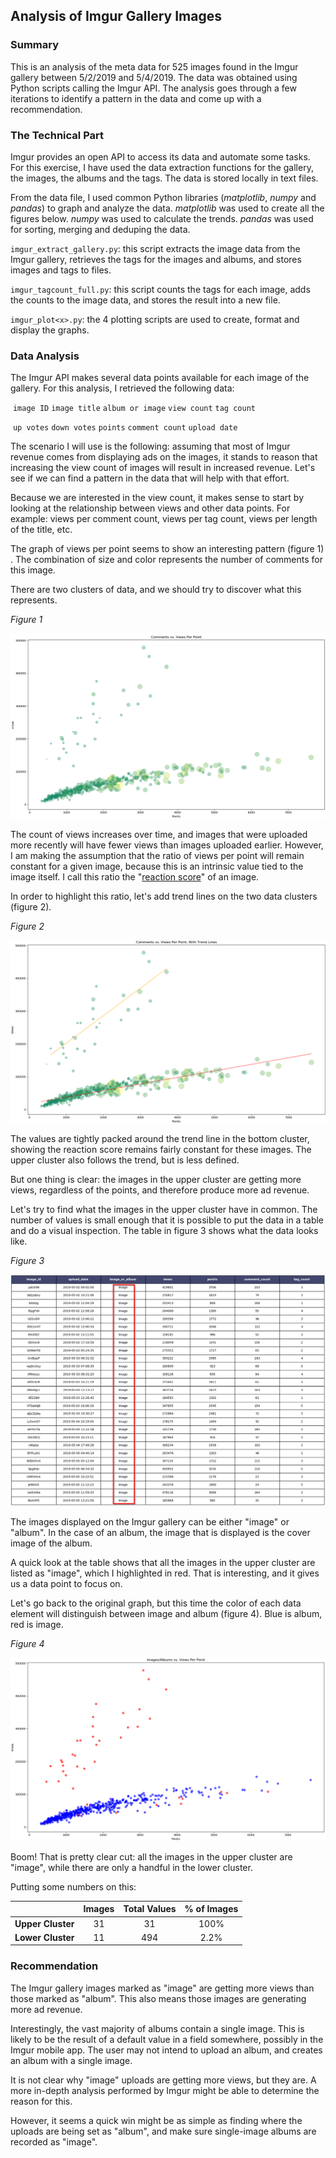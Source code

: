 ## Analysis of Imgur Gallery Images

### Summary

This is an analysis of the meta data for 525 images found in the Imgur gallery between 5/2/2019 and 5/4/2019. The data was obtained using Python scripts calling the Imgur API. The analysis goes through a few iterations to identify a pattern in the data and come up with a recommendation.



### The Technical Part

Imgur provides an open API to access its data and automate some tasks. For this exercise, I have used the data extraction functions for the gallery, the images, the albums and the tags. The data is stored locally in text files.

From the data file, I used common Python libraries (*matplotlib*, *numpy* and *pandas*) to graph and analyze the data. *matplotlib* was used to create all the figures below. *numpy* was used to calculate the trends. *pandas* was used for sorting, merging and deduping the data.

`imgur_extract_gallery.py`: this script extracts the image data from the Imgur gallery, retrieves the tags for the images and albums, and stores images and tags to files.

`imgur_tagcount_full.py`: this script counts the tags for each image, adds the counts to the image data, and stores the result into a new file.

`imgur_plot<x>.py`: the 4 plotting scripts are used to create, format and display the graphs.



### Data Analysis

The Imgur API makes several data points available for each image of the gallery. For this analysis, I retrieved the following data:

​		`image ID`		`image title`		`album or image`		`view count`		`tag count`

​		`up votes`		`down votes`		`points`		`comment count`		`upload date`



The scenario I will use is the following: assuming that most of Imgur revenue comes from displaying ads on the images, it stands to reason that increasing the view count of images will result in increased revenue. Let's see if we can find a pattern in the data that will help with that effort.

Because we are interested in the view count, it makes sense to start by looking at the relationship between views and other data points. For example: views per comment count, views per tag count, views per length of the title, etc.

The graph of views per point seems to show an interesting pattern (figure 1) . The combination of size and color represents the number of comments for this image.

There are two clusters of data, and we should try to discover what this represents.



*Figure 1*

![imgur1](./assets/imgur1a.png)



The count of views increases over time, and images that were uploaded more recently will have fewer views than images uploaded earlier. However, I am making the assumption that the ratio of views per point will remain constant for a given image, because this is an intrinsic value tied to the image itself. I call this ratio the "<u>reaction score</u>" of an image.

In order to highlight this ratio, let's add trend lines on the two data clusters (figure 2).



*Figure 2*

![imgur2](./assets/imgur2a.png)



The values are tightly packed around the trend line in the bottom cluster, showing the reaction score remains fairly constant for these images. The upper cluster also follows the trend, but is less defined.

But one thing is clear: the images in the upper cluster are getting more views, regardless of the points, and therefore produce more ad revenue.

Let's try to find what the images in the upper cluster have in common. The number of values is small enough that it is possible to put the data in a table and do a visual inspection. The table in figure 3 shows what the data looks like.



*Figure 3*

![imgur3](./assets/imgur3a.png)



The images displayed on the Imgur gallery can be either "image" or "album". In the case of an album, the image that is displayed is the cover image of the album.

A quick look at the table shows that all the images in the upper cluster are listed as "image", which I highlighted in red. That is interesting, and it gives us a data point to focus on.

Let's go back to the original graph, but this time the color of each data element will distinguish between image and album (figure 4). Blue is album, red is image.



*Figure 4*

![imgur4](./assets/imgur4a.png)



Boom! That is pretty clear cut: all the images in the upper cluster are "image", while there are only a handful in the lower cluster.

Putting some numbers on this:	

|                   | Images | Total Values | % of Images |
| ----------------- | :----: | :----------: | :---------: |
| **Upper Cluster** |   31   |      31      |    100%     |
| **Lower Cluster** |   11   |     494      |    2.2%     |



### Recommendation

The Imgur gallery images marked as "image" are getting more views than those marked as "album". This also means those images are generating more ad revenue.

Interestingly, the vast majority of albums contain a single image. This is likely to be the result of a default value in a field somewhere, possibly in the Imgur mobile app. The user may not intend to upload an album, and creates an album with a single image.

It is not clear why "image" uploads are getting more views, but they are. A more in-depth analysis performed by Imgur might be able to determine the reason for this.

However, it seems a quick win might be as simple as finding where the uploads are being set as "album", and make sure single-image albums are recorded as "image".











